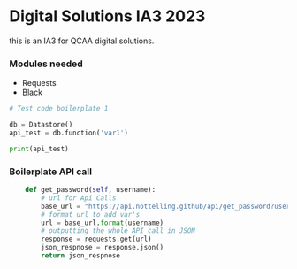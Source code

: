 # Digital Solutions IA3 2023

this is an IA3 for QCAA digital solutions.

### Modules needed
- Requests
- Black
```python
# Test code boilerplate 1

db = Datastore()
api_test = db.function('var1')

print(api_test)
```

### Boilerplate API call
```python
    def get_password(self, username):
        # url for Api Calls
        base_url = "https://api.nottelling.github/api/get_password?username={}"
        # format url to add var's
        url = base_url.format(username)
        # outputting the whole API call in JSON
        response = requests.get(url)
        json_respnose = response.json()
        return json_respnose
```